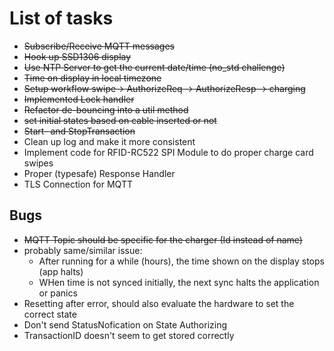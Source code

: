 # List of tasks

* ~~Subscribe/Receive MQTT messages~~
* ~~Hook up SSD1306 display~~
* ~~Use NTP Server to get the current date/time (no_std challenge)~~
* ~~Time on display in local timezone~~
* ~~Setup workflow swipe-> AuthorizeReq -> AuthorizeResp -> charging~~
* ~~Implemented Lock handler~~
* ~~Refactor de-bouncing into a util method~~
* ~~set initial states based on cable inserted or not~~
* ~~Start- and StopTransaction~~
* Clean up log and make it more consistent
* Implement code for RFID-RC522 SPI Module to do proper charge card swipes
* Proper (typesafe) Response Handler
* TLS Connection for MQTT


## Bugs

* ~~MQTT Topic should be specific for the charger (Id instead of name)~~
* probably same/similar issue:
  * After running for a while (hours), the time shown on the display stops (app halts)
  * WHen time is not synced initially, the next sync halts the application or panics
* Resetting after error, should also evaluate the hardware to set the correct state
* Don't send StatusNofication on State Authorizing
* TransactionID doesn't seem to get stored correctly


